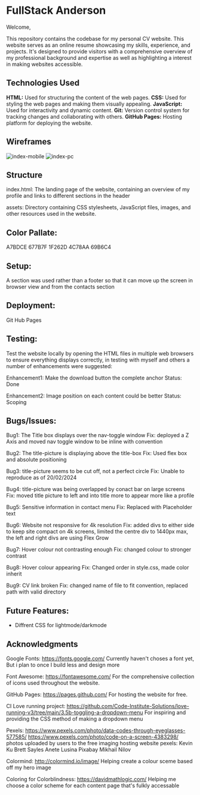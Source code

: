 # FullStack Anderson

Welcome,

This repository contains the codebase for my personal CV website. This website serves as an online resume showcasing my skills, experience, and projects. It's designed to provide visitors with a comprehensive overview of my professional background and expertise as well as highlighting a interest in making websites accessible.

## Technologies Used
**HTML:** Used for structuring the content of the web pages.
**CSS:** Used for styling the web pages and making them visually appealing.
**JavaScript:** Used for interactivity and dynamic content.
**Git:** Version control system for tracking changes and collaborating with others.
**GitHub Pages:** Hosting platform for deploying the website.

## Wireframes
![index-mobile](https://github.com/LaurieAnderson92/FullStack-Anderson/assets/155463443/0f70177f-5218-404e-a4d1-dc176310f497)
![index-pc](https://github.com/LaurieAnderson92/FullStack-Anderson/assets/155463443/c3ae0d10-76c9-49b4-ae5c-791b63da4271)

## Structure
index.html: The landing page of the website, containing an overview of my profile and links to different sections in the header


assets: Directory containing CSS stylesheets, JavaScript files, images, and other resources used in the website.

## Color Pallate:
A7BDCE
677B7F
1F262D
4C78AA
69B6C4


## Setup:
A section was used rather than a footer so that it can move up the screen in browser view and from the contacts section

## Deployment:
Git Hub Pages

## Testing:
Test the website locally by opening the HTML files in multiple web browsers to ensure everything displays correctly, in testing with myself and others a number of enhancements were suggested:

Enhancement1: Make the download button the complete anchor
Status: Done

Enhancement2: Image position on each content could be better
Status: Scoping

## Bugs/Issues:

Bug1: The Title box displays over the nav-toggle window
Fix: deployed a Z Axis and moved nav toggle window to be inline with convention

Bug2: The title-picture is displaying above the title-box
Fix: Used flex box and absolute positioning

Bug3: title-picture seems to be cut off, not a perfect circle
Fix: Unable to reproduce as of 20/02/2024

Bug4: title-picture was being overlapped by conact bar on large screens
Fix: moved title picture to left and into title more to appear more like a profile

Bug5: Sensitive information in contact menu
Fix: Replaced with Placeholder text

Bug6: Website not responsive for 4k resolution
Fix: added divs to either side to keep site compact on 4k screens, limited the centre div to 1440px max, the left and right divs are using Flex Grow

Bug7: Hover colour not contrasting enough
Fix: changed colour to stronger contrast

Bug8: Hover colour appearing
Fix: Changed order in style.css, made color inherit

Bug9: CV link broken
Fix: changed name of file to fit convention, replaced path with valid directory

## Future Features:
- Diffrent CSS for lightmode/darkmode

## Acknowledgments
Google Fonts: https://fonts.google.com/
Currently haven't choses a font yet, But i plan to once I build less and design more

Font Awesome: https://fontawesome.com/
For the comprehensive collection of icons used throughout the website.

GitHub Pages: https://pages.github.com/
For hosting the website for free.

CI Love running project: https://github.com/Code-Institute-Solutions/love-running-v3/tree/main/3.5b-toggling-a-dropdown-menu
For inspiring and providing the CSS method of making a dropdown menu

Pexels: https://www.pexels.com/photo/data-codes-through-eyeglasses-577585/ https://www.pexels.com/photo/code-on-a-screen-4383298/
photos uploaded by users to the free imaging hosting website pexels:
Kevin Ku 
Brett Sayles
Anete Lusina
Pixabay
Mikhail Nilov

Colormind: http://colormind.io/image/
Helping create a colour sceme based off my hero image

Coloring for Colorblindness: https://davidmathlogic.com/
Helping me choose a color scheme for each content page that's fulkly accessable